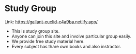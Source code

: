 # Study Group

Link: https://gallant-euclid-c4a9ba.netlify.app/

- This is study group site.
- Anyone can join this site and involve particular group easily.
- We provide free study material here.
- Every subject has thare own books and also instractor.